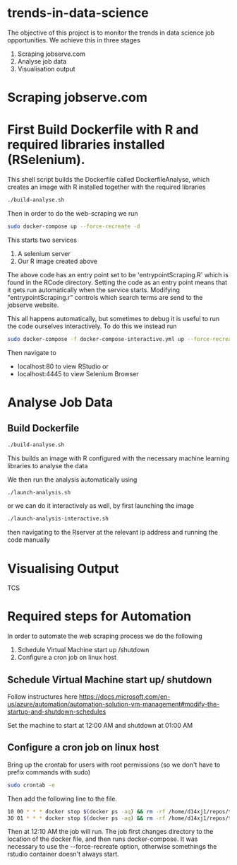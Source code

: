 # trends-in-data-science
The objective of this project is to monitor the trends in data science job opportunities. We achieve this in three stages

1) Scraping jobserve.com 
2) Analyse job data 
3) Visualisation output


# Scraping jobserve.com

# First Build Dockerfile with R and required libraries installed (RSelenium). 

This shell script builds the Dockerfile called DockerfileAnalyse, which creates an image with R installed together with the required libraries 

```bash
./build-analyse.sh
```

Then in order to do the web-scraping we run

```bash
sudo docker-compose up --force-recreate -d
```

This starts two services 
1) A selenium server
2) Our R image created above

The above code has an entry point set to be 'entrypointScraping.R' which is found in the RCode directory. 
Setting the code as an entry point means that it gets run automatically when the service starts. 
Modifying "entrypointScraping.r" controls which search terms are send to the jobserve website.

This all happens automatically, but sometimes to debug it is useful to run the code ourselves interactively. To do this we instead run

```bash
sudo docker-compose -f docker-compose-interactive.yml up --force-recreate -d
```
Then navigate to 
* localhost:80 to view RStudio or
* localhost:4445 to view Selenium Browser

# Analyse Job Data

## Build Dockerfile

```bash
./build-analyse.sh
```

This builds an image with R configured with the necessary machine learning libraries to analyse the data

We then run the analysis automatically using

```bash
./launch-analysis.sh
```

or we can do it interactively as well, by first launching the image

```bash
./launch-analysis-interactive.sh
```

then navigating to the Rserver at the relevant ip address and running the code manually

# Visualising Output
TCS

# Required steps for Automation
In order to automate the web scraping process we do the following

1) Schedule Virtual Machine start up /shutdown 
2) Configure a cron job on linux host

## Schedule Virtual Machine start up/ shutdown
Follow instructures here
https://docs.microsoft.com/en-us/azure/automation/automation-solution-vm-management#modify-the-startup-and-shutdown-schedules

Set the machine to start at 12:00 AM and shutdown at 01:00 AM

## Configure a cron job on linux host

Bring up the crontab for users with root permissions (so we don't have to prefix commands with sudo)

```bash
sudo crontab -e
```

Then add the following line to the file.

```bash
10 00 * * * docker stop $(docker ps -aq) && rm -rf /home/d14xj1/repos/trends-in-data-science/.rstudio && cd /home/d14xj1/repos/trends-in-data-science && docker-compose up -d --force-recreate
30 01 * * * docker stop $(docker ps -aq) && rm -rf /home/d14xj1/repos/trends-in-data-science/.rstudio && cd /home/d14xj1/repos/trends-in-data-science && ./launch-analyse.sh
```

Then at 12:10 AM the job will run. The job first changes directory to the location of the docker file, and then runs docker-compose.
It was necessary to use the --force-recreate option, otherwise somethings the rstudio container doesn't always start.




